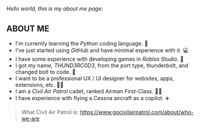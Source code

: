 ###### *Hello world, this is my about me page*:

## ABOUT ME 

- I'm currently learning the *Python* coding language. 🐍
- I've just started using *GitHub* and have minimal experience with it. 💻
- I have some experience with developing games in *Roblox Studio*. 🔢
- I got my name, *THUND3RC0D3*, from the port type, thunderbolt, and changed bolt to code. 🔌
- I want to be a professional UX / UI designer for websites, apps, extensions, etc. 👨‍💻
- I am a *Civil Air Patrol* cadet, ranked Airman First-Class. 👨‍✈️
- I have experience with flying a Cessna aircraft as a copilot. ✈️

> What Civil Air Patrol is: https://www.gocivilairpatrol.com/about/who-we-are
